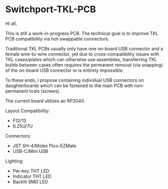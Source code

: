 # Switchport-TKL-PCB

Hi all,

This is still a work-in-progress PCB. The technical goal is to improve TKL PCB compatibility via hot-swappable connectors. 

Traditional TKL PCBs usually only have one on-board USB connector and a female wire-to-wire connector, yet due to cross-compatibility issues with TKL cases/plates which can otherwise use assemblies, transferring TKL builds between cases often requires the permanent removal (via snapping) of the on-board USB connector or is entirely impossible.

To these ends, I propose containing individual USB connectors on daughterboards which can be fastened to the main PCB with non-permanent tools (screws). 

The current board utilizes an RP2040.

Layout Compatibility:
- F12/13
- 6.25U/7U

Connectors:
- JST SH-4/Molex Pico-EZMate
- USB-C/Mini USB

Lighting:
- Per-key THT LED
- Indicator THT LED
- Backlit SMD LED
